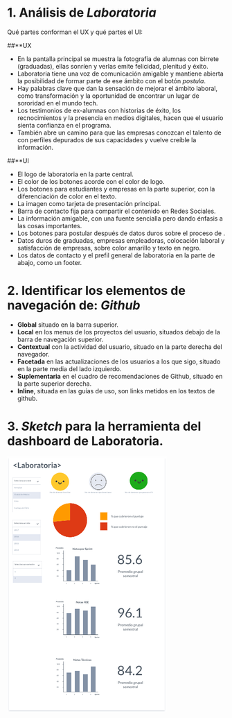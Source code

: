 # 1. Análisis de *Laboratoria*
Qué partes conforman el UX y qué partes el UI:

##**UX
  * En la pantalla principal se muestra la fotografía de alumnas con birrete (graduadas), ellas sonríen y verlas emite felicidad, plenitud y éxito.
  * Laboratoria tiene una voz de comunicación amigable y mantiene abierta la posibilidad de formar parte de ese ámbito con el botón *postula*.
  * Hay palabras clave que dan la sensación de mejorar el ámbito laboral, como transformación y la oportunidad de encontrar un lugar de sororidad en el mundo tech.
  * Los testimonios de ex-alumnas con historias de éxito, los recnocimientos y la presencia en medios digitales, hacen que el usuario sienta confianza en el programa.
  * También abre un camino para que las empresas conozcan el talento de <lab> con perfiles depurados de sus capacidades y vuelve creíble la información.

##**UI
  * El logo de laboratoria en la parte central.
  * El color de los botones acorde con el color de logo.
  * Los botones para estudiantes y empresas en la parte superior, con la diferenciación de color en el texto.
  * La imagen como tarjeta de presentación principal.
  * Barra de contacto fija para compartir el contenido en Redes Sociales.
  * La información amigable, con una fuente sencialla pero dando énfasis a las cosas importantes.
  * Los botones para postular después de datos duros sobre el proceso de <lab>.
  * Datos duros de graduadas, empresas empleadoras, colocación laboral y satisfacción de empresas, sobre color amarillo y texto en negro.
  * Los datos de contacto y el prefil general de laboratoria en la parte de abajo, como un footer.

# 2. Identificar los elementos de navegación de: *Github*

* **Global** situado en la barra superior.
* **Local** en los menus de los proyectos del usuario, situados debajo de la barra de navegación superior.
* **Contextual** con la actividad del usuario, situado en la parte derecha del navegador.
* **Facetada** en las actualizaciones de los usuarios  a los que sigo, situado en la parte media del lado izquierdo.
* **Suplementaria** en el cuadro de recomendaciones de Github, situado en la parte superior derecha.
* **Inline**, situada en las guías de uso, son links metidos en los textos de github.

# 3. *Sketch* para la herramienta del dashboard de Laboratoria.

![Sketch del dashboard](dashboard.png)
